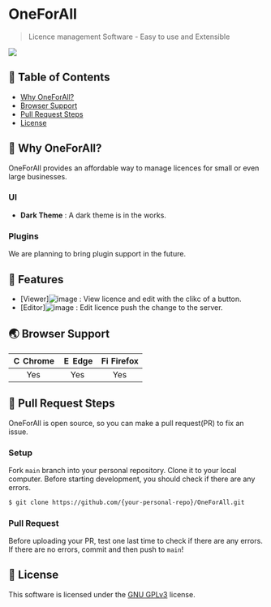 # OneForAll

> Licence management Software - Easy to use and Extensible

<img src="![image](https://user-images.githubusercontent.com/101731147/158679084-abd69aa5-78a3-4122-b443-1fa2a2d82325.png)" />


## 🚩 Table of Contents

- [Why OneForAll?](#-why-oneforall)
- [Browser Support](#-browser-support)
- [Pull Request Steps](#-pull-request-steps)
- [License](#-license)


## 🤖 Why OneForAll?

OneForAll provides an affordable way to manage licences for small or even large businesses.

### UI

* **Dark Theme** : A dark theme is in the works.

### Plugins

We are planning to bring plugin support in the future.

## 🎨 Features

* [Viewer]![image](https://user-images.githubusercontent.com/101731147/158681174-ea3bbf52-c300-453e-a915-737474b33cd2.png) : View licence and edit with the clikc of a button.
* [Editor]![image](https://user-images.githubusercontent.com/101731147/158681512-c8839553-28e2-41d7-92e1-43a78b786bd4.png) : Edit licence push the change to the server.

## 🌏 Browser Support

| <img src="https://user-images.githubusercontent.com/1215767/34348387-a2e64588-ea4d-11e7-8267-a43365103afe.png" alt="Chrome" width="16px" height="16px" /> Chrome | <img src="https://user-images.githubusercontent.com/1215767/34348380-93e77ae8-ea4d-11e7-8696-9a989ddbbbf5.png" alt="Edge" width="16px" height="16px" /> Edge | <img src="https://user-images.githubusercontent.com/1215767/34348383-9e7ed492-ea4d-11e7-910c-03b39d52f496.png" alt="Firefox" width="16px" height="16px" /> Firefox |
| :---------: | :---------: | :---------: |
| Yes | Yes | Yes |


## 🔧 Pull Request Steps

OneForAll is open source, so you can make a pull request(PR) to fix an issue. 

### Setup

Fork `main` branch into your personal repository. Clone it to your local computer. Before starting development, you should check if there are any errors.

```sh
$ git clone https://github.com/{your-personal-repo}/OneForAll.git
```

### Pull Request

Before uploading your PR, test one last time to check if there are any errors. If there are no errors, commit and then push to `main`!

## 📜 License

This software is licensed under the [GNU GPLv3](LICENSE.md) license.

